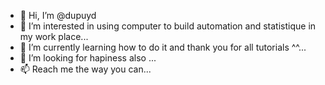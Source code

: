 - 👋 Hi, I’m @dupuyd
- 👀 I’m interested in using computer to build automation and statistique in my work place...
- 🌱 I’m currently learning how to do it and thank you for all tutorials ^^...
- 💞️ I’m looking for hapiness also ...
- 📫 Reach me the way you can...

<!---
dupuyd/dupuyd is a ✨ special ✨ repository because its `README.md` (this file) appears on your GitHub profile.
You can click the Preview link to take a look at your changes.
--->
